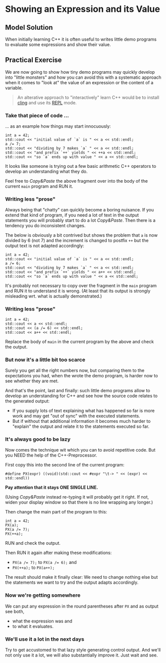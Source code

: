 # Showing an Expression and its Value

## Model Solution

When initially learning C++ it is often useful to writes
little demo programs to evaluate some expressions and show
their value.

## Practical Exercise

We are now going to show how tiny demo programs may quickly
develop into "little monsters" and how you can avoid this
with a systematic approach when it comes to "look at" the
value of an expression or the content of a variable.

> An alterative approach to "interactively" learn C++ would
  be to install [cling] and use its [REPL] mode.

[cling]: https://cdn.rawgit.com/root-project/cling/master/www/index.html
[REPL]: https://en.wikipedia.org/wiki/Read%E2%80%93eval%E2%80%93print_loop

### Take that piece of code …

… as an example how things may start innocuously: 

```
int a = 42;
std::cout << "initial value of `a` is " << a << std::endl;
a /= 7;
std::cout << "dividing by 7 makes `a` " << a << std::endl;
std::cout << "and prefix `++` yields " << ++a << std::endl;
std::cout << "so `a` ends up with value " << a << std::endl;
```

It looks like someone is trying out a few basic arithmetic
C++ operators to develop an understanding what they do.

Feel free to *Copy&Paste* the above fragment over into the
body of the current `main` program and RUN it.

### Writing less "prose"

Always being that "chatty" can quickly become a boring
nuisance.  If you extend that kind of program, if you need
a lot of text in the output statements you will probably
start to do a lot *Copy&Paste*. Then there is a tendency
you do inconsistent changes.

The below is obviously a bit contrived but shows the problem
that `a` is now divided by 6 (not 7) and the increment is
changed to postfix `++` but the output text is not adapted
accordingly:

```
int a = 42;
std::cout << "initial value of `a` is " << a << std::endl;
a /= 6;
std::cout << "dividing by 7 makes `a` " << a << std::endl;
std::cout << "and prefix `++` yields " << a++ << std::endl;
std::cout << "so `a` ends up with value " << a << std::endl;
```

It's probably not necessary to copy over the fragment
in the `main` program and RUN it to understand it is wrong.
(At least that its output is strongly misleading wrt. what
is actually demonstrated.)

### Writing less "prose"

```
int a = 42;
std::cout << a << std::endl;
std::cout << (a /= 6) << std::endl;
std::cout << a++ << std::endl;
```

Replace the body of `main` in the current program by the
above and check the output.

### But now it's a little bit too scarce

Surely you get all the right numbers now, but comparing
them to the expectations you had, when the wrote the demo
program, is harder now to see whether they are met.

And that's the point, last and finally: such little demo
programs allow to develop an understanding for C++ and see
how the source code relates to the generated output:
* If you supply lots of text explaining what has happened
  so far is more work and may get "out of sync" with the
  executed statements.
* But if without that additional information it becomes
  much harder to "explain" the output and relate it to
  the statements executed so far.

### It's always good to be lazy

Now comes the technique wit which you can to avoid repetitive
code. But you NEED the help of the C++-Preprocessor.

First copy this into the second line of the current program:

```
#define PX(expr) ((void)(std::cout << #expr "\t-> " << (expr) << std::endl))
```

**Pay attention that it stays ONE SINGLE LINE.**

(Using *Copy&Paste* instead re-typing it will probably get
it right. If not, widen your display window so that there is
no line wrapping any longer.)

Then change the main part of the program to this:

```
int a = 42;
PX(a);
PX(a /= 7);
PX(++a);
```

RUN and check the output.

Then RUN it again after making these modifications:
* `PX(a /= 7);` to `PX(a /= 6);` and
* `PX(++a);` to `PX(a++);`

The result should make it finally clear: We need to change
nothing else but the statements we want to try and the
output adapts accordingly.

### Now we're getting somewhere

We can put any expression in the round parentheses
after `PX` and as output see both,
* what the expression was and
* to what it evaluates.

### We'll use it a lot in the next days

Try to get accustomed to that lazy style generating control
output. And we'll not only use it a lot, we will also
substantially improve it. Just wait and see.
